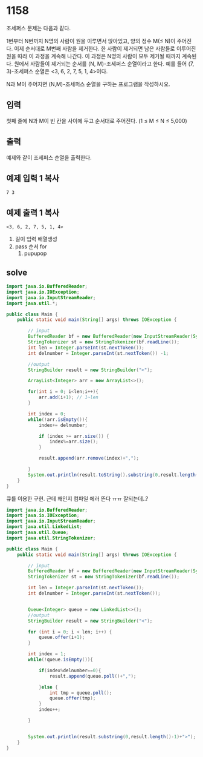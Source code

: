 # 1158

조세퍼스 문제는 다음과 같다.

1번부터 N번까지 N명의 사람이 원을 이루면서 앉아있고, 양의 정수 M(≤ N)이 주어진다. 이제 순서대로 M번째 사람을 제거한다. 한 사람이 제거되면 남은 사람들로 이루어진 원을 따라 이 과정을 계속해 나간다. 이 과정은 N명의 사람이 모두 제거될 때까지 계속된다. 원에서 사람들이 제거되는 순서를 (N, M)-조세퍼스 순열이라고 한다. 예를 들어 (7, 3)-조세퍼스 순열은 <3, 6, 2, 7, 5, 1, 4>이다.

N과 M이 주어지면 (N,M)-조세퍼스 순열을 구하는 프로그램을 작성하시오.

## 입력

첫째 줄에 N과 M이 빈 칸을 사이에 두고 순서대로 주어진다. (1 ≤ M ≤ N ≤ 5,000)

## 출력

예제와 같이 조세퍼스 순열을 출력한다.

## 예제 입력 1 복사

```
7 3
```

## 예제 출력 1 복사

```
<3, 6, 2, 7, 5, 1, 4>
```

1. 길이 입력 배열생성 
2. pass 순서 for
   1. pupupop

## solve

```java
import java.io.BufferedReader;
import java.io.IOException;
import java.io.InputStreamReader;
import java.util.*;

public class Main {
    public static void main(String[] args) throws IOException {

        // input
        BufferedReader bf = new BufferedReader(new InputStreamReader(System.in));
        StringTokenizer st = new StringTokenizer(bf.readLine());
        int len = Integer.parseInt(st.nextToken());
        int delnumber = Integer.parseInt(st.nextToken()) -1;

        //output
        StringBuilder result = new StringBuilder("<");

        ArrayList<Integer> arr = new ArrayList<>();

        for(int i = 0; i<len;i++){
            arr.add(i+1); // 1~len
        }

        int index = 0;
        while(!arr.isEmpty()){
            index+= delnumber;

            if (index >= arr.size()) {
                index%=arr.size();
            }

            result.append(arr.remove(index)+",");

        }
        System.out.println(result.toString().substring(0,result.length()-1)+">");
    }
}
```

큐를 이용한 구현. 근데 왜인지 컴파일 에러 뜬다 ㅠㅠ 잘되는데..?

```java
import java.io.BufferedReader;
import java.io.IOException;
import java.io.InputStreamReader;
import java.util.LinkedList;
import java.util.Queue;
import java.util.StringTokenizer;

public class Main {
    public static void main(String[] args) throws IOException {

        // input
        BufferedReader bf = new BufferedReader(new InputStreamReader(System.in));
        StringTokenizer st = new StringTokenizer(bf.readLine());

        int len = Integer.parseInt(st.nextToken());
        int delnumber = Integer.parseInt(st.nextToken());


        Queue<Integer> queue = new LinkedList<>();
        //output
        StringBuilder result = new StringBuilder("<");

        for (int i = 0; i < len; i++) {
            queue.offer(i+1);
        }

        int index = 1;
        while(!queue.isEmpty()){

            if(index%delnumber==0){
                result.append(queue.poll()+",");

            }else {
                int tmp = queue.poll();
                queue.offer(tmp);
            }
            index++;

        }


        System.out.println(result.substring(0,result.length()-1)+">");
    }
}

```

